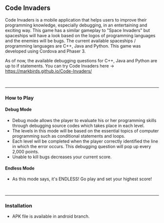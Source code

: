 ## Code Invaders

Code Invaders is a mobile application that helps users to improve their programming knowledge, especially debugging, in an entertaining and exciting way. This game has a similar gameplay to "Space Invaders" but spaceships will have a look based on the logos of programming languages and the enemies will be bugs. The current available spaceships / programming languages are C++, Java and Python. This game was developed using Cordova and Phaser 3.

As of now, the available debugging questions for C++, Java and Python are up to if statements. You can try Code Invaders here -> https://markbirds.github.io/Code-Invaders/

<br>
<hr>

### How to Play

#### Debug Mode

* Debug mode allows the player to evaluate his or her programming skills through debugging source codes which takes place in each level.
* The levels in this mode will be based on the essential topics of computer programming such as conditional statements and loops.
* Each level will be completed when the player correctly identified the line in which the error occurs. This debugging question will pop up every 2,000 points.
* Unable to kill bugs decreases your current score.


#### Endless Mode

* As this mode says, it's ENDLESS! Go play and set your highest score!

<br>
<hr>

### Installation

* APK file is available in android branch.

